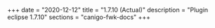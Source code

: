 +++
date        = "2020-12-12"
title       = "1.7.10 (Actual)"
description = "Plugin eclipse 1.7.10"
sections    = "canigo-fwk-docs"
+++
